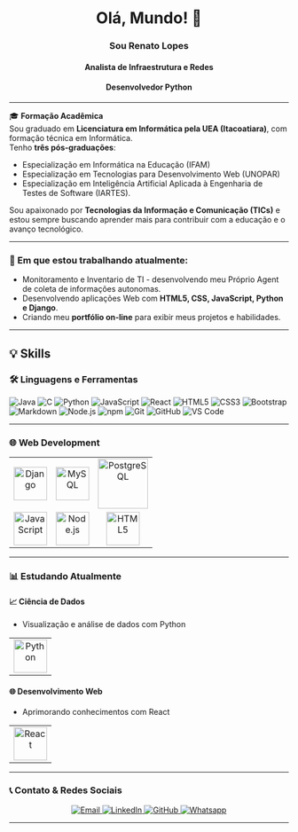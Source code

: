<h1 align="center">Olá, Mundo! 👋</h1>
<h3 align="center">Sou Renato Lopes</h3>
<h4 align="center">Analista de Infraestrutura e Redes</h4>
<h4 align="center">Desenvolvedor Python</h4>

---

🎓 **Formação Acadêmica**  
Sou graduado em **Licenciatura em Informática pela UEA (Itacoatiara)**, com formação técnica em Informática.  
Tenho **três pós-graduações**:
- Especialização em Informática na Educação (IFAM)
- Especialização em Tecnologias para Desenvolvimento Web (UNOPAR)
- Especialização em Inteligência Artificial Aplicada à Engenharia de Testes de Software (IARTES).

Sou apaixonado por **Tecnologias da Informação e Comunicação (TICs)** e estou sempre buscando aprender mais para contribuir com a educação e o avanço tecnológico.

---

### 🚀 Em que estou trabalhando atualmente:
- Monitoramento e Inventario de TI - desenvolvendo meu Próprio Agent de coleta de informações autonomas.
- Desenvolvendo aplicações Web com **HTML5, CSS, JavaScript, Python e Django**.
- Criando meu **portfólio on-line** para exibir meus projetos e habilidades.

---

## 💡 Skills

### 🛠 Linguagens e Ferramentas

![Java](https://img.shields.io/badge/-Java-5B4638?style=flat-square&logo=java&logoColor=ffffff)
![C](https://img.shields.io/badge/-C-A8B9CC?style=flat-square&logo=c&logoColor=ffffff)
![Python](https://img.shields.io/badge/-Python-3776AB?style=flat-square&logo=python&logoColor=ffffff)
![JavaScript](https://img.shields.io/badge/-JavaScript-%23F7DF1C?style=flat-square&logo=javascript&logoColor=000)
![React](https://img.shields.io/badge/-React-61DAFB?style=flat-square&logo=react&logoColor=000)
![HTML5](https://img.shields.io/badge/-HTML5-%23E44D27?style=flat-square&logo=html5&logoColor=fff)
![CSS3](https://img.shields.io/badge/-CSS3-%231572B6?style=flat-square&logo=css3&logoColor=fff)
![Bootstrap](https://img.shields.io/badge/-Bootstrap-563D7C?style=flat-square&logo=Bootstrap)
![Markdown](https://img.shields.io/badge/-Markdown-000000?style=flat-square&logo=markdown)
![Node.js](https://img.shields.io/badge/-Node.js-339933?style=flat-square&logo=Node.js&logoColor=fff)
![npm](https://img.shields.io/badge/-npm-CB3837?style=flat-square&logo=npm)
![Git](https://img.shields.io/badge/-Git-%23F05032?style=flat-square&logo=git&logoColor=fff)
![GitHub](https://img.shields.io/badge/-GitHub-181717?style=flat-square&logo=github)
![VS Code](https://img.shields.io/badge/-VS%20Code-007ACC?style=flat-square&logo=visual-studio-code&logoColor=fff)

---

### 🌐 Web Development

<table>
  <tr>
    <td align="center"><img height="60px" src="https://www.vectorlogo.zone/logos/djangoproject/djangoproject-ar21.svg" alt="Django"/></td>
    <td align="center"><img height="60px" src="https://www.vectorlogo.zone/logos/mysql/mysql-official.svg" alt="MySQL"/></td>
    <td align="center"><img height="90px" src="https://www.vectorlogo.zone/logos/postgresql/postgresql-vertical.svg" alt="PostgreSQL"/></td>
  </tr>
  <tr>
    <td align="center"><img height="60px" src="https://www.vectorlogo.zone/logos/javascript/javascript-ar21.svg" alt="JavaScript"/></td>
    <td align="center"><img height="60px" src="https://www.vectorlogo.zone/logos/nodejs/nodejs-ar21.svg" alt="Node.js"/></td>
    <td align="center"><img height="60px" src="https://www.vectorlogo.zone/logos/w3_html5/w3_html5-ar21.svg" alt="HTML5"/></td>
  </tr>
</table>

---

### 📊 Estudando Atualmente

#### 📈 Ciência de Dados
- Visualização e análise de dados com Python

<table>
  <tr>
    <td align="center"><img height="60px" src="https://www.vectorlogo.zone/logos/python/python-ar21.svg" alt="Python"/></td>
  </tr>
</table>

#### 🌐 Desenvolvimento Web
- Aprimorando conhecimentos com React

<table>
  <tr>
    <td align="center"><img height="60px" src="https://www.vectorlogo.zone/logos/reactjs/reactjs-ar21.svg" alt="React"/></td>
  </tr>
</table>

---

### 📞 Contato & Redes Sociais

<p align="center">
  <a href="mailto:renatolopes.2278@gmail.com" target="_blank">
    <img src="https://img.shields.io/badge/-Gmail-c14438?style=flat-square&logo=Gmail&logoColor=white" alt="Email">
  </a>
  <a href="https://www.linkedin.com/in/renato-lopes-de-carvalho-079a50b4" target="_blank">
    <img src="https://img.shields.io/badge/LinkedIn-%230077B5.svg?&style=flat-square&logo=linkedin&logoColor=white" alt="LinkedIn">
  </a>
  <a href="https://github.com/R10nato" target="_blank">
    <img src="https://img.shields.io/badge/-GitHub-181717?style=flat-square&logo=github" alt="GitHub">
  </a>
  <a href="https://api.whatsapp.com/send?phone=5592992322688&text=Olá!" target="_blank">
    <img src="https://img.shields.io/badge/-Whatsapp-4CA143?style=flat-square&logo=whatsapp&logoColor=white" alt="Whatsapp">
  </a>
</p>

---


 
